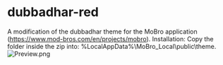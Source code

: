 # dubbadhar-red
A modification of the dubbadhar theme for the MoBro application (https://www.mod-bros.com/en/projects/mobro).
Installation: Copy the folder inside the zip into: %LocalAppData%\MoBro_Local\public\theme.
![Preview.png](https://github.com/LeonPro12/dubbadhar-red/blob/master/Preview.png)
